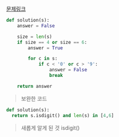 [문제링크](https://school.programmers.co.kr/learn/courses/30/lessons/12918?language=python3)

```python
def solution(s):
    answer = False

    size = len(s)
    if size == 4 or size == 6:
        answer = True

        for c in s:
            if c < '0' or c > '9':
                answer = False
                break

    return answer
```
> 보완한 코드
```python
def solution(s):
  return s.isdigit() and len(s) in [4,6]
```
> 새롭게 알게 된 것
isdigit()
